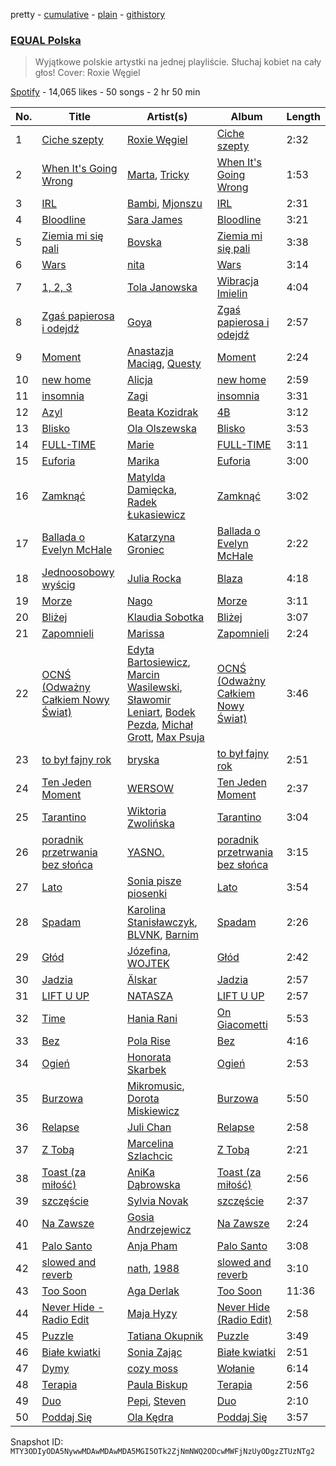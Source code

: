 pretty - [cumulative](/playlists/cumulative/37i9dQZF1DWWsiJMaq2jt5.md) - [plain](/playlists/plain/37i9dQZF1DWWsiJMaq2jt5) - [githistory](https://github.githistory.xyz/mackorone/spotify-playlist-archive/blob/main/playlists/plain/37i9dQZF1DWWsiJMaq2jt5)

### [EQUAL Polska](https://open.spotify.com/playlist/37i9dQZF1DWWsiJMaq2jt5)

> Wyjątkowe polskie artystki na jednej playliście\. Słuchaj kobiet na cały głos! Cover: Roxie Węgiel

[Spotify](https://open.spotify.com/user/spotify) - 14,065 likes - 50 songs - 2 hr 50 min

| No. | Title | Artist(s) | Album | Length |
|---|---|---|---|---|
| 1 | [Ciche szepty](https://open.spotify.com/track/78YX9wyB7kXsgBuvPjnp6P) | [Roxie Węgiel](https://open.spotify.com/artist/6Lf4vAUaFUR2jAsybC7cGV) | [Ciche szepty](https://open.spotify.com/album/4gjTgaRtOrUCws8g7NjRRo) | 2:32 |
| 2 | [When It's Going Wrong](https://open.spotify.com/track/46rsYJCT5WAgzOzjTNZMVv) | [Marta](https://open.spotify.com/artist/0yz9lVc98Tji7yjwkUe7l7), [Tricky](https://open.spotify.com/artist/6hhA8TKRNryM8FNzqCqdDO) | [When It's Going Wrong](https://open.spotify.com/album/0VlMxPSC0bAUieTVGKxtiS) | 1:53 |
| 3 | [IRL](https://open.spotify.com/track/0Mh7nzWn5BHJSenmaUSEt6) | [Bambi](https://open.spotify.com/artist/5ic8bWWvZHWf0dDBi9ThNk), [Mjonszu](https://open.spotify.com/artist/4h0vqFFUqp5yFQ7K3dyJD8) | [IRL](https://open.spotify.com/album/4Aimo27fuTWEN871U2TQ5H) | 2:31 |
| 4 | [Bloodline](https://open.spotify.com/track/2GNPhhSY0Fwdd7s0MLR7Ws) | [Sara James](https://open.spotify.com/artist/6flsK6BZEkCqoz4t3M4oeV) | [Bloodline](https://open.spotify.com/album/6jQ3xVBUKhF94X1kvScRnc) | 3:21 |
| 5 | [Ziemia mi się pali](https://open.spotify.com/track/07GT7gM46skZfiKEpn9Xl0) | [Bovska](https://open.spotify.com/artist/4E8L0A5xtDhcMaeBO7p0eg) | [Ziemia mi się pali](https://open.spotify.com/album/7Ht9KqURmAKZYPEORr02ds) | 3:38 |
| 6 | [Wars](https://open.spotify.com/track/4hp8pTno1hSvbWbG9MNFaD) | [nita](https://open.spotify.com/artist/1AGR5KsqctsAYgxxINt5xi) | [Wars](https://open.spotify.com/album/6D8OUq7vQaZtcpIgQ2d17G) | 3:14 |
| 7 | [1, 2, 3](https://open.spotify.com/track/1Nws5W4R3UTfeIquUzoexv) | [Tola Janowska](https://open.spotify.com/artist/6gMYeSQfyPW9z5aZVQhdue) | [Wibracja Imielin](https://open.spotify.com/album/0pIic6OrV5dd5zjw3sDzpz) | 4:04 |
| 8 | [Zgaś papierosa i odejdź](https://open.spotify.com/track/3nXMORO0JCJD3RZ5g1P8a9) | [Goya](https://open.spotify.com/artist/3ppWDN3lGw7UOGY7z2EQLB) | [Zgaś papierosa i odejdź](https://open.spotify.com/album/2qWD9ktxMTAiFYr0wsxJkB) | 2:57 |
| 9 | [Moment](https://open.spotify.com/track/5TpDEu4GCYzGeYIKh1dcPB) | [Anastazja Maciąg](https://open.spotify.com/artist/7FUSTVgPrNPjB3I3QYPby3), [Questy](https://open.spotify.com/artist/1WKmwWWtp0Q0rXHKeAYTN2) | [Moment](https://open.spotify.com/album/78ZPtJ6ZYyXTPYrDWcsvJN) | 2:24 |
| 10 | [new home](https://open.spotify.com/track/2eFpmh3IxvE8fu9xZ0kbpx) | [Alicja](https://open.spotify.com/artist/1QDigvoDqzcojpLCK6soAb) | [new home](https://open.spotify.com/album/3U0DAbcCfA3l9z8f6dvLKp) | 2:59 |
| 11 | [insomnia](https://open.spotify.com/track/1Qhx2GdbM9UuuUshCzu6Pp) | [Zagi](https://open.spotify.com/artist/2fLOBc2u4ihUBpfqumia4k) | [insomnia](https://open.spotify.com/album/46fir1TLuKi1zCSerjEUDg) | 3:31 |
| 12 | [Azyl](https://open.spotify.com/track/3T0Z85h0OKMMMUW07GKcYz) | [Beata Kozidrak](https://open.spotify.com/artist/0GF5CJ7nKXsMTiWHK4ZQJN) | [4B](https://open.spotify.com/album/7CoHCCE4bgEIU9EHRNN8Gi) | 3:12 |
| 13 | [Blisko](https://open.spotify.com/track/3yI3lkc1KWwFUyZuSvu0NB) | [Ola Olszewska](https://open.spotify.com/artist/1YyVozTrSIYYqKGNFzBa4b) | [Blisko](https://open.spotify.com/album/12SEBqxtnIkZiWJsUjILKK) | 3:53 |
| 14 | [FULL\-TIME](https://open.spotify.com/track/11ZSjYaV1K4MSnwRNA0odP) | [Marie](https://open.spotify.com/artist/5o7Atiia4I0WLFuN2qAu6M) | [FULL\-TIME](https://open.spotify.com/album/1xVON5ExYlcmp1UW3EeNsK) | 3:11 |
| 15 | [Euforia](https://open.spotify.com/track/1EvxnQrCaasaAOY0JdjWT0) | [Marika](https://open.spotify.com/artist/35vsCsMdgbOroCgADBadfR) | [Euforia](https://open.spotify.com/album/3PNCEK3tqe7MNofmVUStOB) | 3:00 |
| 16 | [Zamknąć](https://open.spotify.com/track/0RY7lSDiBOVdfQizj14INs) | [Matylda Damięcka](https://open.spotify.com/artist/6oJbbHi7Jqa8LQYzhE4wmi), [Radek Łukasiewicz](https://open.spotify.com/artist/1dDVE9rqZARiwmJpnuVECt) | [Zamknąć](https://open.spotify.com/album/6dJxPMfA1JPW5UWdhgTScx) | 3:02 |
| 17 | [Ballada o Evelyn McHale](https://open.spotify.com/track/2p6M0VAbY6R6CQ8vDLdYvm) | [Katarzyna Groniec](https://open.spotify.com/artist/4k8QgTeCBwedPSM2zOFkda) | [Ballada o Evelyn McHale](https://open.spotify.com/album/6Xdc7DMXQAujVxxBP3HT6b) | 2:22 |
| 18 | [Jednoosobowy wyścig](https://open.spotify.com/track/22z98TiJ17k9mmFHYwiWix) | [Julia Rocka](https://open.spotify.com/artist/3KK1cO0sCWl01U14rS7wwN) | [Blaza](https://open.spotify.com/album/0gw1Iu0Qy9i6ZClil2iHp9) | 4:18 |
| 19 | [Morze](https://open.spotify.com/track/2rNriLelLBX4bHTS3Kfrc3) | [Nago](https://open.spotify.com/artist/1SffW2FKbStzVnMBdBwSy6) | [Morze](https://open.spotify.com/album/5DPC8VxguejLh4dc4lEoXB) | 3:11 |
| 20 | [Bliżej](https://open.spotify.com/track/1F8IxWtRH3pga2SJO7JJwi) | [Klaudia Sobotka](https://open.spotify.com/artist/4izxlflj4RQhhmWAGhyGFJ) | [Bliżej](https://open.spotify.com/album/4HpPtdkIefIa1gsDeVWWnm) | 3:07 |
| 21 | [Zapomnieli](https://open.spotify.com/track/00NRXYw9q24APKKfHK7Z4w) | [Marissa](https://open.spotify.com/artist/7lRC2ICJeiCyz2wSU6BVkH) | [Zapomnieli](https://open.spotify.com/album/6rsxb4mxMY0lnALsVO2fnw) | 2:24 |
| 22 | [OCNŚ \(Odważny Całkiem Nowy Świat\)](https://open.spotify.com/track/4F3ZxnaYY5j2OWu80dTIRa) | [Edyta Bartosiewicz](https://open.spotify.com/artist/1MrKvFb6ie6bTXGpSEYx0g), [Marcin Wasilewski](https://open.spotify.com/artist/2OR51iG3dgqkVJF42L8EZF), [Sławomir Leniart](https://open.spotify.com/artist/15MjachwUwG0DLber3HD9b), [Bodek Pezda](https://open.spotify.com/artist/7rfkAumjy1ZwwuPgY0OvWv), [Michał Grott](https://open.spotify.com/artist/5vTufkZ6dLqe3QdmONx2Mu), [Max Psuja](https://open.spotify.com/artist/2vqterkrVh2MR0ighfn2GL) | [OCNŚ \(Odważny Całkiem Nowy Świat\)](https://open.spotify.com/album/7GHSAtUN7QKE4Rf8azfkRd) | 3:46 |
| 23 | [to był fajny rok](https://open.spotify.com/track/0bkvnHawQ97qJjSKZkaK1a) | [bryska](https://open.spotify.com/artist/5I8Y0U8doFLVCsSY88v4Vh) | [to był fajny rok](https://open.spotify.com/album/0wMngZrtJ0pC4Z73u61bu2) | 2:51 |
| 24 | [Ten Jeden Moment](https://open.spotify.com/track/4nPuvTwZfAgvZyRKh3CTUx) | [WERSOW](https://open.spotify.com/artist/1FIoGhkDJAWOqXT1I85GRC) | [Ten Jeden Moment](https://open.spotify.com/album/31cBt9nCtHQciFW1d09cwz) | 2:37 |
| 25 | [Tarantino](https://open.spotify.com/track/6B1IsMwJcwBrRkITL0dgbe) | [Wiktoria Zwolińska](https://open.spotify.com/artist/1Dyn3KxMNqGRpIEeXekqhf) | [Tarantino](https://open.spotify.com/album/3XXIUKqpRRPjgyWum32QSt) | 3:04 |
| 26 | [poradnik przetrwania bez słońca](https://open.spotify.com/track/2MzMJy2dWPVAYOITUB6DCh) | [YASNO.](https://open.spotify.com/artist/5JeULU8rnukUiPQFAA8Q24) | [poradnik przetrwania bez słońca](https://open.spotify.com/album/7xfUWnQrcES42dXMApekk9) | 3:15 |
| 27 | [Lato](https://open.spotify.com/track/3TvPYEXqiuhwS69cc9wMuM) | [Sonia pisze piosenki](https://open.spotify.com/artist/6y1MB6WVNOQWn5WczkpxA6) | [Lato](https://open.spotify.com/album/7CV5QF5P8XQ2MIUsRhAxXT) | 3:54 |
| 28 | [Spadam](https://open.spotify.com/track/6NsPHfUY32zpXbUUjVRpgr) | [Karolina Stanisławczyk](https://open.spotify.com/artist/3vgdTroZ4H9ynPQTheek1t), [BLVNK](https://open.spotify.com/artist/6c7tA5Gql6ocusMF8DPc5z), [Barnim](https://open.spotify.com/artist/4Bp6oWHVWsocBpnqFJP4Zj) | [Spadam](https://open.spotify.com/album/5JWRyZpcmS4ntxx8gx2w3h) | 2:26 |
| 29 | [Głód](https://open.spotify.com/track/0JiR9MngZXSTsLYpd3422x) | [Józefina](https://open.spotify.com/artist/7qEE9TSrCVy0kbOTtCwAIe), [WOJTEK](https://open.spotify.com/artist/6ihsB2NcgHC85zkpADCvT6) | [Głód](https://open.spotify.com/album/4OlLCjgeT5tAuKNLMPD5f8) | 2:42 |
| 30 | [Jadzia](https://open.spotify.com/track/6q2EZRR1RF97qHe50TzKeS) | [Älskar](https://open.spotify.com/artist/3IowoyLkVgVaXx2pF8KQeP) | [Jadzia](https://open.spotify.com/album/0dpGpTGMoU1VVzIpqfDcjR) | 2:57 |
| 31 | [LIFT U UP](https://open.spotify.com/track/6MoKYO9YIvbW84R78qxfA6) | [NATASZA](https://open.spotify.com/artist/2XePkLP2RohvFM76UWvUUG) | [LIFT U UP](https://open.spotify.com/album/1bTJXsl6QZwf8yyjQ0aBId) | 2:57 |
| 32 | [Time](https://open.spotify.com/track/52OzHDL7QSF8ag7N16B8wt) | [Hania Rani](https://open.spotify.com/artist/14YzutUdMwS9yTnI0IFBaD) | [On Giacometti](https://open.spotify.com/album/55N4pI2ItHoyZTAkO5646Y) | 5:53 |
| 33 | [Bez](https://open.spotify.com/track/06NnqE9KVn3fqG4oJtEqXr) | [Pola Rise](https://open.spotify.com/artist/3MTuYlKV6qbJXPLh7kmf4B) | [Bez](https://open.spotify.com/album/7fi7Ro1S6NUGhIkXpSie90) | 4:16 |
| 34 | [Ogień](https://open.spotify.com/track/76uq7qpZLYKqKdcACWhFRd) | [Honorata Skarbek](https://open.spotify.com/artist/05Fgqq7GfWeNol1TR5H3og) | [Ogień](https://open.spotify.com/album/2u7qyZoCjM1Gyj2zFvV9Yb) | 2:53 |
| 35 | [Burzowa](https://open.spotify.com/track/4mrUaLzOyJCg56IX1TfY2H) | [Mikromusic](https://open.spotify.com/artist/7JFi4ROpWvJU9ZMmHn8Yp5), [Dorota Miskiewicz](https://open.spotify.com/artist/28mPXJrs2VyZ6Phm1JBeaF) | [Burzowa](https://open.spotify.com/album/0wjDVFqrrbpc8koft0QDD1) | 5:50 |
| 36 | [Relapse](https://open.spotify.com/track/6xenyFJBl3SLcgzwfxtT2V) | [Juli Chan](https://open.spotify.com/artist/6jIH7ytOavKICdIcTdVHYa) | [Relapse](https://open.spotify.com/album/12Jo7H1cPUJLQ621QanAlA) | 2:58 |
| 37 | [Z Tobą](https://open.spotify.com/track/3ozGEHN3qQyYurM2NMeWBO) | [Marcelina Szlachcic](https://open.spotify.com/artist/5WFFogM0r43PYyPh5KAcIr) | [Z Tobą](https://open.spotify.com/album/0n6zFu4YLVtbSEQxLz7UVa) | 2:21 |
| 38 | [Toast \(za miłość\)](https://open.spotify.com/track/0hBsMALqADTpPQdqnUrd97) | [AniKa Dąbrowska](https://open.spotify.com/artist/7eiJFC0SOLCkH4QnLoJnPR) | [Toast \(za miłość\)](https://open.spotify.com/album/5LnI3BU6DKTWgpRUpNNBly) | 2:56 |
| 39 | [szczęście](https://open.spotify.com/track/4TSxoXeicORc3GMDSgPe6w) | [Sylvia Novak](https://open.spotify.com/artist/14obnajHVbTi4l9bafAfYA) | [szczęście](https://open.spotify.com/album/6xHnt1k29FabW9TC0JkliN) | 2:37 |
| 40 | [Na Zawsze](https://open.spotify.com/track/2slqliNYgxMdYx4MhgjNME) | [Gosia Andrzejewicz](https://open.spotify.com/artist/2yBf6Fa7M4au47AL1u1N7r) | [Na Zawsze](https://open.spotify.com/album/6XJ5atq86c71e18X8JbSj4) | 2:24 |
| 41 | [Palo Santo](https://open.spotify.com/track/0yZt95uFMpzkB3KbrTCmeE) | [Anja Pham](https://open.spotify.com/artist/77kc3ojDhzIdKO5mifxftT) | [Palo Santo](https://open.spotify.com/album/1LIPd64ujz01kEld1Y2IR9) | 3:08 |
| 42 | [slowed and reverb](https://open.spotify.com/track/4ogudYO9L1wQ5T7bs05t0m) | [nath](https://open.spotify.com/artist/2KrBpGpCHHnOWBA4WBWOdd), [1988](https://open.spotify.com/artist/1cEKae6J83197V4jUz0GSJ) | [slowed and reverb](https://open.spotify.com/album/2cD8sUYlV5hRp2zZYDpQTN) | 3:10 |
| 43 | [Too Soon](https://open.spotify.com/track/0z0c1XyKQlRGL9DbcHjIDX) | [Aga Derlak](https://open.spotify.com/artist/4HF1r8SlGoxntonU0hlk6l) | [Too Soon](https://open.spotify.com/album/5drDsdtA1BJYa7oY8lWaB6) | 11:36 |
| 44 | [Never Hide \- Radio Edit](https://open.spotify.com/track/45edqVYAOf3HdUShKiYrBU) | [Maja Hyzy](https://open.spotify.com/artist/5njh56FmRke2DQgCAjPJGf) | [Never Hide \(Radio Edit\)](https://open.spotify.com/album/5b7r2wBJQyIOqBFaVifwmF) | 2:58 |
| 45 | [Puzzle](https://open.spotify.com/track/314DEx63vUh2rJ3uNJmTBv) | [Tatiana Okupnik](https://open.spotify.com/artist/2HLC4GQ4Q1lqXb3Aa5SQPK) | [Puzzle](https://open.spotify.com/album/5MbZRNobjyld9yyCA2Uqsh) | 3:49 |
| 46 | [Białe kwiatki](https://open.spotify.com/track/7r6whNPqIqQQecL6KjYoLc) | [Sonia Zając](https://open.spotify.com/artist/2pHtZd8bjtQNBPml8UBPwW) | [Białe kwiatki](https://open.spotify.com/album/02IfRPdGd9TIGyCgmsTVSF) | 2:51 |
| 47 | [Dymy](https://open.spotify.com/track/7ugTdcklWO8KVIJp3Dt3ZI) | [cozy moss](https://open.spotify.com/artist/3b812YRHvJpuXAEZ8G54SX) | [Wołanie](https://open.spotify.com/album/1ijEWetb4AKyWmbRYorY7S) | 6:14 |
| 48 | [Terapia](https://open.spotify.com/track/4dh38kQTGqFHVZ4bxumzL6) | [Paula Biskup](https://open.spotify.com/artist/719plHUneGIpNF9cAWXEf2) | [Terapia](https://open.spotify.com/album/0w2xxlhCdrzE2GWCIC2iMU) | 2:56 |
| 49 | [Duo](https://open.spotify.com/track/1XDhmo20fwSFLa8OHDlBz8) | [Pepi](https://open.spotify.com/artist/3JbGY7nLMaWRrhhejWU4jK), [Steven](https://open.spotify.com/artist/4dBlLmecgiq7Xg2tZbfVp4) | [Duo](https://open.spotify.com/album/2cdprWfa0aR3S6S4VJ7pfU) | 2:10 |
| 50 | [Poddaj Się](https://open.spotify.com/track/4Ncu4uKMQkf9mYA3NaLseZ) | [Ola Kędra](https://open.spotify.com/artist/50siyyCfKQBFMSprzxxS15) | [Poddaj Się](https://open.spotify.com/album/3jhYCRE0L23IseZYNx0iUM) | 3:57 |

Snapshot ID: `MTY3ODIyODA5NywwMDAwMDAwMDA5MGI5OTk2ZjNmNWQ2ODcwMWFjNzUyODgzZTUzNTg2`
